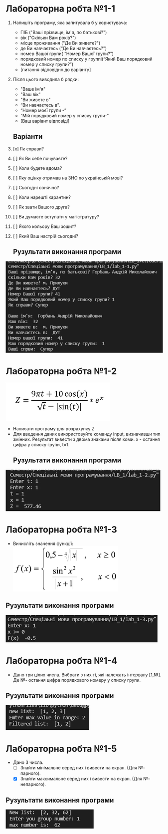 # Лабораторна робта №1-1
1. Напишіть програму, яка запитувала б у користувача:
   - ПІБ ("Ваші прізвище, ім'я, по батькові?")
   - вік ("Скільки Вам років?")
   - місце проживання ("Де Ви живете?")
   - де Ви навчаєтесь (“Де Ви навчаєтесь?”)
   - номер Вашої групи( “Номер Вашої групи?”)
   - порядковий номер по списку у группі(“Який Ваш порядковий номер у списку групи?”)
   - [питання відповідно до варіанту]
2. Після цього виводила б рядки:
   - "Ваше ім'я"
   - "Ваш вік"
   - "Ви живете в"
   - “Ви навчаєтесь в”.
   - “Номер моєї групи -”
   - “Мій порядковий номер у списку групи-“
   - [Ваш варіант відповіді]
   
   ## Варіанти
0. [x] Як справи?
1. [ ] Як Ви себе почуваєте?
2. [ ] Коли будете вдома? 
3. [ ] Яку оцінку отримав на ЗНО по українській мові?
4. [ ] Сьогодні сонячно?
5. [ ] Коли нарешті карантин?
6. [ ] Як звати Вашого друга?
7. [ ] Ви думаєте вступати у магістратуру?
8. [ ] Якого кольору Ваш зошит? 
9. [ ] Який Ваш настрій сьогодні?

   ## Рузультати виконання програми
![1-1 result](https://github.com/whiteman1989/Python_lab_work_1/blob/master/images/work_res_1-1.jpg?raw=true)

# Лабораторна робта №1-2
![Z formula](https://github.com/whiteman1989/Python_lab_work_1/blob/master/images/1-2_formula.png?raw=true)
- Написати програму для розрахунку Z
- Для введення даних використовуйте команду input, визначивши тип змінних.
  Результат вивести з двома знаками після коми. х - остання цифра у списку групи, t=1. 
  ## Рузультати виконання програми
![1-2 result](https://github.com/whiteman1989/Python_lab_work_1/blob/master/images/Screenshot%202021-12-18%20121228.jpg?raw=true)

# Лабораторна робта №1-3
- Вичисліть значення функції:
![Z formula](https://github.com/whiteman1989/Python_lab_work_1/blob/master/images/1-3_formula.png?raw=true)

## Рузультати виконання програми
![1-3 result](https://github.com/whiteman1989/Python_lab_work_1/blob/master/images/work_res_1-3.jpg?raw=true)

# Лабораторна робта №1-4
- Дано три цілих числа. Вибрати з них ті, які належать інтервалу [1,№]. Де №- остання цифра порядкового номеру у списку групи.
## Рузультати виконання програми
![1-4 result](https://github.com/whiteman1989/Python_lab_work_1/blob/master/images/work_res_1-4.jpg?raw=true)

# Лабораторна робта №1-5
- Дано 3 числа.
  - [ ] Знайти мінімальне серед них і вивести на екран. (Для №- парного).
  - [x] Знайти максимальне серед них і вивести на екран. (Для №- непарного).
## Рузультати виконання програми
![1-5 result](https://github.com/whiteman1989/Python_lab_work_1/blob/master/images/work_res_1-5.jpg?raw=true)